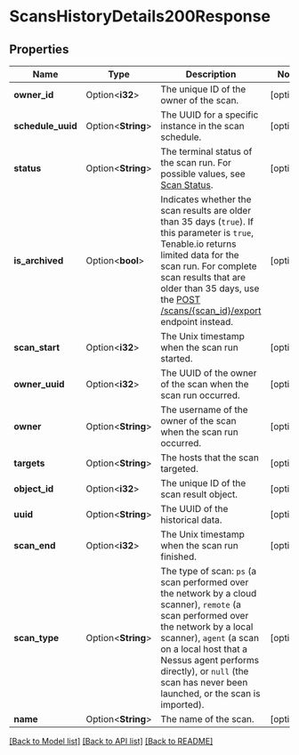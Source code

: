 # ScansHistoryDetails200Response

## Properties

Name | Type | Description | Notes
------------ | ------------- | ------------- | -------------
**owner_id** | Option<**i32**> | The unique ID of the owner of the scan. | [optional]
**schedule_uuid** | Option<**String**> | The UUID for a specific instance in the scan schedule. | [optional]
**status** | Option<**String**> | The terminal status of the scan run. For possible values, see [Scan Status](doc:scan-status-tio). | [optional]
**is_archived** | Option<**bool**> | Indicates whether the scan results are older than 35 days (`true`). If this parameter is `true`, Tenable.io returns limited data for the scan run. For complete scan results that are older than 35 days, use the [POST /scans/{scan_id}/export](ref:scans-export-request) endpoint instead. | [optional]
**scan_start** | Option<**i32**> | The Unix timestamp when the scan run started. | [optional]
**owner_uuid** | Option<**i32**> | The UUID of the owner of the scan when the scan run occurred. | [optional]
**owner** | Option<**String**> | The username of the owner of the scan when the scan run occurred. | [optional]
**targets** | Option<**String**> | The hosts that the scan targeted. | [optional]
**object_id** | Option<**i32**> | The unique ID of the scan result object. | [optional]
**uuid** | Option<**String**> | The UUID of the historical data. | [optional]
**scan_end** | Option<**i32**> | The Unix timestamp when the scan run finished. | [optional]
**scan_type** | Option<**String**> | The type of scan: `ps` (a scan performed over the network by a cloud scanner), `remote` (a  scan performed over the network by a local scanner), `agent` (a scan on a local host that a Nessus agent performs directly), or `null` (the scan has never been launched, or the scan is imported). | [optional]
**name** | Option<**String**> | The name of the scan. | [optional]

[[Back to Model list]](../README.md#documentation-for-models) [[Back to API list]](../README.md#documentation-for-api-endpoints) [[Back to README]](../README.md)



